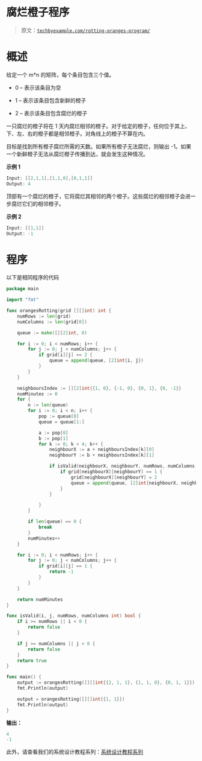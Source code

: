 # 腐烂橙子程序

> 原文：[`techbyexample.com/rotting-oranges-program/`](https://techbyexample.com/rotting-oranges-program/)

# **概述**

给定一个 m*n 的矩阵，每个条目包含三个值。

+   0 – 表示该条目为空

+   1 – 表示该条目包含新鲜的橙子

+   2 – 表示该条目包含腐烂的橙子

一只腐烂的橙子将在 1 天内腐烂相邻的橙子。对于给定的橙子，任何位于其上、下、左、右的橙子都是相邻橙子。对角线上的橙子不算在内。

目标是找到所有橙子腐烂所需的天数。如果所有橙子无法腐烂，则输出 -1。如果一个新鲜橙子无法从腐烂橙子传播到达，就会发生这种情况。

**示例 1**

```go
Input: [[2,1,1],[1,1,0],[0,1,1]]
Output: 4
```

顶部有一个腐烂的橙子，它将腐烂其相邻的两个橙子。这些腐烂的相邻橙子会进一步腐烂它们的相邻橙子。

**示例 2**

```go
Input: [[1,1]]
Output: -1
```

# **程序**

以下是相同程序的代码

```go
package main

import "fmt"

func orangesRotting(grid [][]int) int {
	numRows := len(grid)
	numColumns := len(grid[0])

	queue := make([][2]int, 0)

	for i := 0; i < numRows; i++ {
		for j := 0; j < numColumns; j++ {
			if grid[i][j] == 2 {
				queue = append(queue, [2]int{i, j})
			}
		}
	}

	neighboursIndex := [][2]int{{1, 0}, {-1, 0}, {0, 1}, {0, -1}}
	numMinutes := 0
	for {
		n := len(queue)
		for i := 0; i < n; i++ {
			pop := queue[0]
			queue = queue[1:]

			a := pop[0]
			b := pop[1]
			for k := 0; k < 4; k++ {
				neighbourX := a + neighboursIndex[k][0]
				neighbourY := b + neighboursIndex[k][1]

				if isValid(neighbourX, neighbourY, numRows, numColumns) {
					if grid[neighbourX][neighbourY] == 1 {
						grid[neighbourX][neighbourY] = 2
						queue = append(queue, [2]int{neighbourX, neighbourY})
					}
				}

			}
		}

		if len(queue) == 0 {
			break
		}
		numMinutes++
	}

	for i := 0; i < numRows; i++ {
		for j := 0; j < numColumns; j++ {
			if grid[i][j] == 1 {
				return -1
			}
		}
	}

	return numMinutes
}

func isValid(i, j, numRows, numColumns int) bool {
	if i >= numRows || i < 0 {
		return false
	}

	if j >= numColumns || j < 0 {
		return false
	}
	return true
}

func main() {
	output := orangesRotting([][]int{{2, 1, 1}, {1, 1, 0}, {0, 1, 1}})
	fmt.Println(output)

	output = orangesRotting([][]int{{1, 1}})
	fmt.Println(output)
}
```

**输出：**

```go
4
-1
```

此外，请查看我们的系统设计教程系列：[系统设计教程系列](https://techbyexample.com/system-design-questions/)

